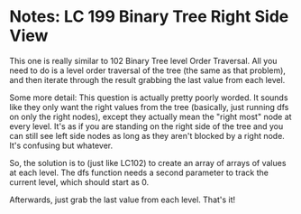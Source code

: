 # Notes: LC 199 Binary Tree Right Side View

This one is really similar to 102 Binary Tree level Order Traversal.
All you need to do is a level order traversal of the tree (the same
as that problem), and then iterate through the result grabbing the
last value from each level.

Some more detail: This question is actually pretty poorly worded. It
sounds like they only want the right values from the tree (basically,
just running dfs on only the right nodes), except they actually mean
the "right most" node at every level. It's as if you are standing on
the right side of the tree and you can still see left side nodes as
long as they aren't blocked by a right node. It's confusing but whatever.

So, the solution is to (just like LC102) to create an array of arrays of
values at each level. The dfs function needs a second parameter to track the
current level, which should start as 0.

Afterwards, just grab the last value from each level. That's it!
